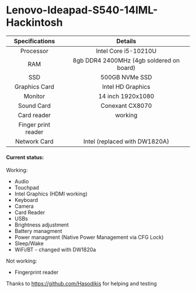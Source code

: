 # Lenovo-Ideapad-S540-14IML-Hackintosh

| Specifications | Details |
|:-: |:-: |
| Processor | Intel Core i5-10210U  |
| RAM | 8gb DDR4 2400MHz (4gb soldered on board) |
| SSD | 500GB NVMe SSD |
| Graphics Card | Intel HD Graphics |
| Monitor | 14 inch 1920x1080 |
| Sound Card | Conexant CX8070 |
| Card reader | working |
| Finger print reader | |
| Network Card | Intel (replaced with DW1820A) |

#### Current status:
Working:
- Audio
- Touchpad
- Intel Graphics (HDMI working)
- Keyboard
- Camera
- Card Reader
- USBs
- Brightness adjustment
- Battery managment
- Power managment (Native Power Management via CFG Lock)
- Sleep/Wake
- WiFi/BT - changed with DW1820a

Not working:
- Fingerprint reader 

Thanks to https://github.com/Hasodikis for helping and testing

